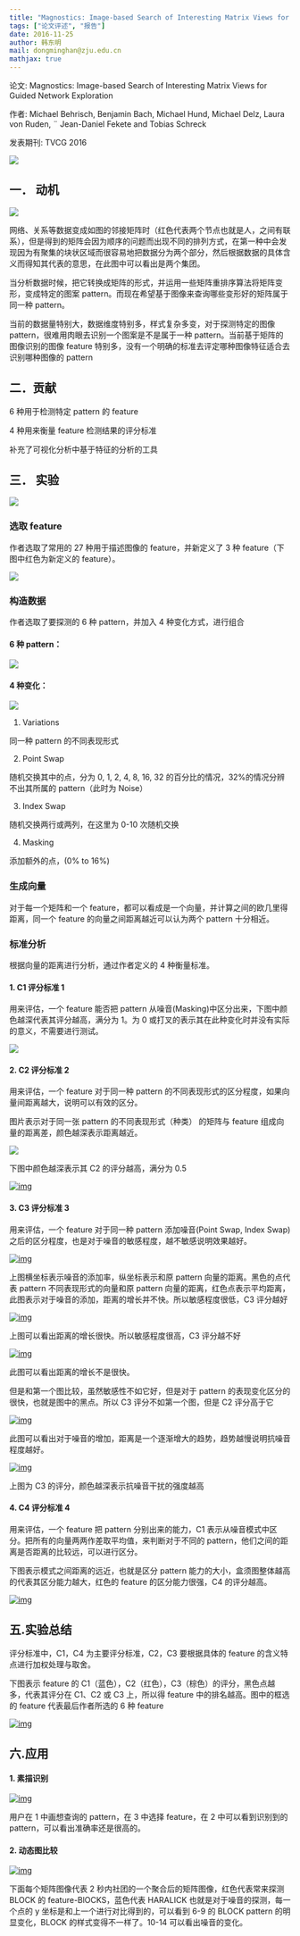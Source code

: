 ```yaml
---
title: "Magnostics: Image-based Search of Interesting Matrix Views for Guided Network Exploration"
tags: ["论文评述", "报告"]
date: 2016-11-25
author: 韩东明
mail: dongminghan@zju.edu.cn
mathjax: true
---
```


论文: Magnostics: Image-based Search of Interesting Matrix Views for Guided Network Exploration

作者: Michael Behrisch, Benjamin Bach, Michael Hund, Michael Delz, Laura von Ruden, ¨ Jean-Daniel Fekete and Tobias Schreck

发表期刊: TVCG 2016

![](http://www.cad.zju.edu.cn/home/vagblog/wp-content/uploads/2016/11/1.jpg)

## 一． 动机

![](http://www.cad.zju.edu.cn/home/vagblog/wp-content/uploads/2016/11/2.jpg)

网络、关系等数据变成如图的邻接矩阵时（红色代表两个节点也就是人，之间有联系），但是得到的矩阵会因为顺序的问题而出现不同的排列方式，在第一种中会发现因为有聚集的块状区域而很容易地把数据分为两个部分，然后根据数据的具体含义而得知其代表的意思，在此图中可以看出是两个集团。

当分析数据时候，把它转换成矩阵的形式，并运用一些矩阵重排序算法将矩阵变形，变成特定的图案 pattern。而现在希望基于图像来查询哪些变形好的矩阵属于同一种 pattern。

当前的数据量特别大，数据维度特别多，样式复杂多变，对于探测特定的图像 pattern，很难用肉眼去识别一个图案是不是属于一种 pattern。当前基于矩阵的图像识别的图像 feature 特别多，没有一个明确的标准去评定哪种图像特征适合去识别哪种图像的 pattern

## 二．贡献

6 种用于检测特定 pattern 的 feature

4 种用来衡量 feature 检测结果的评分标准

补充了可视化分析中基于特征的分析的工具

## 三． 实验

![](http://www.cad.zju.edu.cn/home/vagblog/wp-content/uploads/2016/11/3.jpg)

### 选取 feature

作者选取了常用的 27 种用于描述图像的 feature，并新定义了 3 种 feature（下图中红色为新定义的 feature）。

![](http://www.cad.zju.edu.cn/home/vagblog/wp-content/uploads/2016/11/4.jpg)

### 构造数据

作者选取了要探测的 6 种 pattern，并加入 4 种变化方式，进行组合

#### 6 种 pattern：

![](http://www.cad.zju.edu.cn/home/vagblog/wp-content/uploads/2016/11/5.jpg)

#### 4 种变化：

![](http://www.cad.zju.edu.cn/home/vagblog/wp-content/uploads/2016/11/6.jpg)

1. Variations

同一种 pattern 的不同表现形式

2. Point Swap

随机交换其中的点，分为 0, 1, 2, 4, 8, 16, 32 的百分比的情况，32%的情况分辨不出其所属的 pattern（此时为 Noise）

3. Index Swap

随机交换两行或两列，在这里为 0-10 次随机交换

4. Masking

添加额外的点，(0% to 16%)

### 生成向量

对于每一个矩阵和一个 feature，都可以看成是一个向量，并计算之间的欧几里得距离，同一个 feature 的向量之间距离越近可以认为两个 pattern 十分相近。

### 标准分析

根据向量的距离进行分析，通过作者定义的 4 种衡量标准。

#### 1. C1 评分标准 1

用来评估，一个 feature 能否把 pattern 从噪音(Masking)中区分出来，下图中颜色越深代表其评分越高，满分为 1。为 0 或打叉的表示其在此种变化时并没有实际的意义，不需要进行测试。

![](http://www.cad.zju.edu.cn/home/vagblog/wp-content/uploads/2016/11/7.jpg)

#### 2. C2 评分标准 2

用来评估，一个 feature 对于同一种 pattern 的不同表现形式的区分程度，如果向量间距离越大，说明可以有效的区分。

图片表示对于同一张 pattern 的不同表现形式（种类） 的矩阵与 feature 组成向量的距离差，颜色越深表示距离越近。

![](http://www.cad.zju.edu.cn/home/vagblog/wp-content/uploads/2016/11/8.jpg)

下图中颜色越深表示其 C2 的评分越高，满分为 0.5

[![img](http://www.cad.zju.edu.cn/home/vagblog/wp-content/uploads/2016/11/9.jpg)](http://www.cad.zju.edu.cn/home/vagblog/wp-content/uploads/2016/11/9.jpg)

#### 3. C3 评分标准 3

用来评估，一个 feature 对于同一种 pattern 添加噪音(Point Swap, Index Swap)之后的区分程度，也是对于噪音的敏感程度，越不敏感说明效果越好。

[![img](http://www.cad.zju.edu.cn/home/vagblog/wp-content/uploads/2016/11/10.jpg)](http://www.cad.zju.edu.cn/home/vagblog/wp-content/uploads/2016/11/10.jpg)

上图横坐标表示噪音的添加率，纵坐标表示和原 pattern 向量的距离。黑色的点代表 pattern 不同表现形式的向量和原 pattern 向量的距离，红色点表示平均距离，此图表示对于噪音的添加，距离的增长并不快。所以敏感程度很低，C3 评分越好

[![img](http://www.cad.zju.edu.cn/home/vagblog/wp-content/uploads/2016/11/11.jpg)](http://www.cad.zju.edu.cn/home/vagblog/wp-content/uploads/2016/11/11.jpg)

上图可以看出距离的增长很快。所以敏感程度很高，C3 评分越不好

[![img](http://www.cad.zju.edu.cn/home/vagblog/wp-content/uploads/2016/11/12.jpg)](http://www.cad.zju.edu.cn/home/vagblog/wp-content/uploads/2016/11/12.jpg)

此图可以看出距离的增长不是很快。

但是和第一个图比较，虽然敏感性不如它好，但是对于 pattern 的表现变化区分的很快，也就是图中的黑点。所以 C3 评分不如第一个图，但是 C2 评分高于它

[![img](http://www.cad.zju.edu.cn/home/vagblog/wp-content/uploads/2016/11/13.jpg)](http://www.cad.zju.edu.cn/home/vagblog/wp-content/uploads/2016/11/13.jpg)

此图可以看出对于噪音的增加，距离是一个逐渐增大的趋势，趋势越慢说明抗噪音程度越好。

[![img](http://www.cad.zju.edu.cn/home/vagblog/wp-content/uploads/2016/11/12.5.jpg)](http://www.cad.zju.edu.cn/home/vagblog/wp-content/uploads/2016/11/12.5.jpg)

上图为 C3 的评分，颜色越深表示抗噪音干扰的强度越高

#### 4. C4 评分标准 4

用来评估，一个 feature 把 pattern 分别出来的能力，C1 表示从噪音模式中区分。把所有的向量两两作差取平均值，来判断对于不同的 pattern，他们之间的距离是否距离的比较远，可以进行区分。

下图表示模式之间距离的远近，也就是区分 pattern 能力的大小，盒须图整体越高的代表其区分能力越大，红色的 feature 的区分能力很强，C4 的评分越高。

[![img](http://www.cad.zju.edu.cn/home/vagblog/wp-content/uploads/2016/11/14.jpg)](http://www.cad.zju.edu.cn/home/vagblog/wp-content/uploads/2016/11/14.jpg)

## 五.实验总结

评分标准中，C1，C4 为主要评分标准，C2，C3 要根据具体的 feature 的含义特点进行加权处理与取舍。

下图表示 feature 的 C1（蓝色），C2（红色），C3（棕色）的评分，黑色点越多，代表其评分在 C1、C2 或 C3 上，所以得 feature 中的排名越高。图中的框选的 feature 代表最后作者所选的 6 种 feature

[![img](http://www.cad.zju.edu.cn/home/vagblog/wp-content/uploads/2016/11/15.jpg)](http://www.cad.zju.edu.cn/home/vagblog/wp-content/uploads/2016/11/15.jpg)

## 六.应用

#### 1. 素描识别

[![img](http://www.cad.zju.edu.cn/home/vagblog/wp-content/uploads/2016/11/16.jpg)](http://www.cad.zju.edu.cn/home/vagblog/wp-content/uploads/2016/11/16.jpg)

用户在 1 中画想查询的 pattern，在 3 中选择 feature，在 2 中可以看到识别到的 pattern，可以看出准确率还是很高的。

#### 2. 动态图比较

[![img](http://www.cad.zju.edu.cn/home/vagblog/wp-content/uploads/2016/11/17.jpg)](http://www.cad.zju.edu.cn/home/vagblog/wp-content/uploads/2016/11/17.jpg)

下面每个矩阵图像代表 2 秒内社团的一个聚合后的矩阵图像，红色代表常来探测 BLOCK 的 feature-BlOCKS，蓝色代表 HARALICK 也就是对于噪音的探测，每一个点的 y 坐标是和上一个进行对比得到的，可以看到 6-9 的 BLOCK pattern 的明显变化，BLOCK 的样式变得不一样了。10-14 可以看出噪音的变化。
